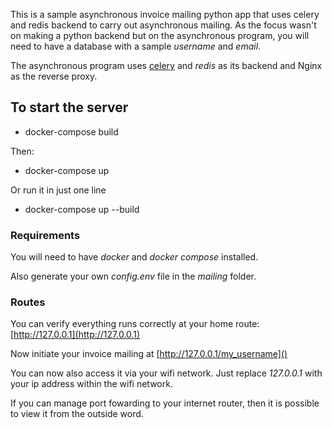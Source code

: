 This is a sample asynchronous invoice mailing python app that uses celery and redis backend to carry out asynchronous mailing.
As the focus wasn't on making a python backend but on the asynchronous program, you will need to have a database with a sample *username* and *email*.

The asynchronous program uses [celery](https://docs.celeryproject.org/en/stable/getting-started/first-steps-with-celery.html) and _redis_ as its backend and Nginx as the reverse proxy.

## To start the server

- docker-compose build

Then:

- docker-compose up

Or run it in just one line 

- docker-compose up --build

### Requirements

You will need to have _docker_ and _docker compose_ installed.

Also generate your own *config.env* file in the _mailing_ folder.

### Routes

You can verify everything runs correctly at your home route: [http://127.0.0.1](http://127.0.0.1)

Now initiate your invoice mailing at [http://127.0.0.1/my_username]()

You can now also access it via your wifi network. Just replace _127.0.0.1_ with your ip address within the wifi network.

If you can manage port fowarding to your internet router, then it is possible to view it from the outside word.